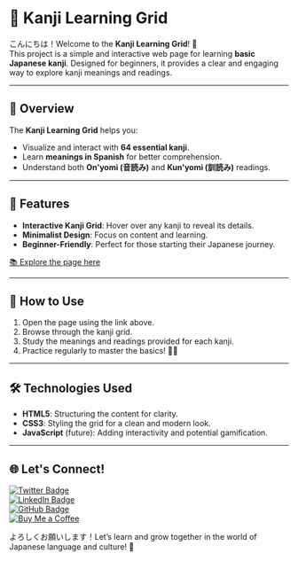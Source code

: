 # 🎌 Kanji Learning Grid

こんにちは！Welcome to the **Kanji Learning Grid**! 🌸  
This project is a simple and interactive web page for learning **basic Japanese kanji**. Designed for beginners, it provides a clear and engaging way to explore kanji meanings and readings.

---

## 📖 Overview

The **Kanji Learning Grid** helps you:
- Visualize and interact with **64 essential kanji**.
- Learn **meanings in Spanish** for better comprehension.
- Understand both **On'yomi (音読み)** and **Kun'yomi (訓読み)** readings.

---

## 🌟 Features
- **Interactive Kanji Grid**: Hover over any kanji to reveal its details.  
- **Minimalist Design**: Focus on content and learning.  
- **Beginner-Friendly**: Perfect for those starting their Japanese journey.  

[📚 Explore the page here](https://oechenique.github.io/kanjis/)

---

## 🚀 How to Use
1. Open the page using the link above.  
2. Browse through the kanji grid.  
3. Study the meanings and readings provided for each kanji.  
4. Practice regularly to master the basics! 🎌✨

---

## 🛠️ Technologies Used
- **HTML5**: Structuring the content for clarity.  
- **CSS3**: Styling the grid for a clean and modern look.  
- **JavaScript** (future): Adding interactivity and potential gamification.

---

## 🌐 Let's Connect!
[![Twitter Badge](https://img.shields.io/badge/-@YourUsername-1DA1F2?style=flat&logo=x&logoColor=white&link=https://x.com/YourUsername)](https://x.com/YourUsername)  
[![LinkedIn Badge](https://img.shields.io/badge/-YourName-0A66C2?style=flat&logo=Linkedin&logoColor=white&link=https://www.linkedin.com/in/YourName/)](https://www.linkedin.com/in/YourName/)  
[![GitHub Badge](https://img.shields.io/badge/-YourGitHub-333?style=flat&logo=github&logoColor=white&link=https://github.com/YourGitHub)](https://github.com/YourGitHub)  
[![Buy Me a Coffee](https://img.shields.io/badge/Buy%20Me%20a%20Coffee-FFDD00?style=flat&logo=buy-me-a-coffee&logoColor=black)](https://buymeacoffee.com/YourProfile)

よろしくお願いします！Let’s learn and grow together in the world of Japanese language and culture! 🎌
